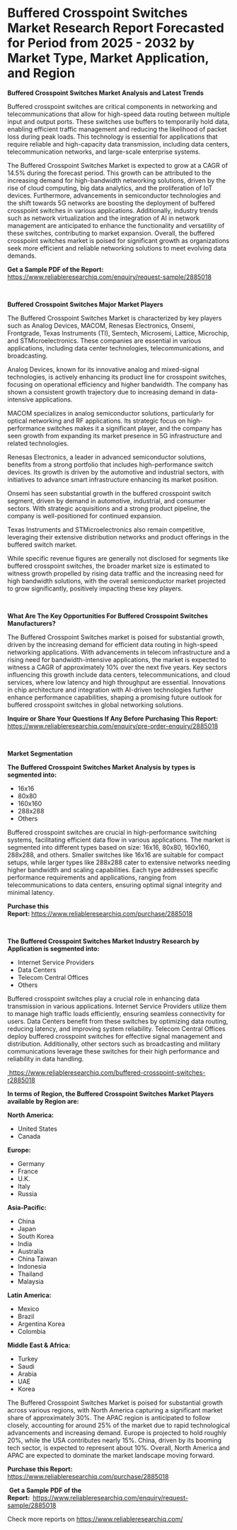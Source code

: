 <p><h1>Buffered Crosspoint Switches Market Research Report Forecasted for Period from 2025 -  2032 by Market Type, Market Application, and Region</h1></p><p><strong>Buffered Crosspoint Switches Market Analysis and Latest Trends</strong></p>
<p><p>Buffered crosspoint switches are critical components in networking and telecommunications that allow for high-speed data routing between multiple input and output ports. These switches use buffers to temporarily hold data, enabling efficient traffic management and reducing the likelihood of packet loss during peak loads. This technology is essential for applications that require reliable and high-capacity data transmission, including data centers, telecommunication networks, and large-scale enterprise systems.</p><p>The Buffered Crosspoint Switches Market is expected to grow at a CAGR of 14.5% during the forecast period. This growth can be attributed to the increasing demand for high-bandwidth networking solutions, driven by the rise of cloud computing, big data analytics, and the proliferation of IoT devices. Furthermore, advancements in semiconductor technologies and the shift towards 5G networks are boosting the deployment of buffered crosspoint switches in various applications. Additionally, industry trends such as network virtualization and the integration of AI in network management are anticipated to enhance the functionality and versatility of these switches, contributing to market expansion. Overall, the buffered crosspoint switches market is poised for significant growth as organizations seek more efficient and reliable networking solutions to meet evolving data demands.</p></p>
<p><strong>Get a Sample PDF of the Report:&nbsp;</strong> <a href="https://www.reliableresearchiq.com/enquiry/request-sample/2885018?utm_campaign=2310&utm_medium=2&utm_source=Github&utm_content=ia&utm_term=13032025&utm_id=buffered-crosspoint-switches">https://www.reliableresearchiq.com/enquiry/request-sample/2885018</a></p>
<p>&nbsp;</p>
<p><strong>Buffered Crosspoint Switches Major Market Players</strong></p>
<p><p>The Buffered Crosspoint Switches Market is characterized by key players such as Analog Devices, MACOM, Renesas Electronics, Onsemi, Frontgrade, Texas Instruments (TI), Semtech, Microsemi, Lattice, Microchip, and STMicroelectronics. These companies are essential in various applications, including data center technologies, telecommunications, and broadcasting.</p><p>Analog Devices, known for its innovative analog and mixed-signal technologies, is actively enhancing its product line for crosspoint switches, focusing on operational efficiency and higher bandwidth. The company has shown a consistent growth trajectory due to increasing demand in data-intensive applications.</p><p>MACOM specializes in analog semiconductor solutions, particularly for optical networking and RF applications. Its strategic focus on high-performance switches makes it a significant player, and the company has seen growth from expanding its market presence in 5G infrastructure and related technologies.</p><p>Renesas Electronics, a leader in advanced semiconductor solutions, benefits from a strong portfolio that includes high-performance switch devices. Its growth is driven by the automotive and industrial sectors, with initiatives to advance smart infrastructure enhancing its market position.</p><p>Onsemi has seen substantial growth in the buffered crosspoint switch segment, driven by demand in automotive, industrial, and consumer sectors. With strategic acquisitions and a strong product pipeline, the company is well-positioned for continued expansion.</p><p>Texas Instruments and STMicroelectronics also remain competitive, leveraging their extensive distribution networks and product offerings in the buffered switch market.</p><p>While specific revenue figures are generally not disclosed for segments like buffered crosspoint switches, the broader market size is estimated to witness growth propelled by rising data traffic and the increasing need for high bandwidth solutions, with the overall semiconductor market projected to grow significantly, positively impacting these key players.</p></p>
<p>&nbsp;</p>
<p><strong>What Are The Key Opportunities For Buffered Crosspoint Switches Manufacturers?</strong></p>
<p><p>The Buffered Crosspoint Switches market is poised for substantial growth, driven by the increasing demand for efficient data routing in high-speed networking applications. With advancements in telecom infrastructure and a rising need for bandwidth-intensive applications, the market is expected to witness a CAGR of approximately 10% over the next five years. Key sectors influencing this growth include data centers, telecommunications, and cloud services, where low latency and high throughput are essential. Innovations in chip architecture and integration with AI-driven technologies further enhance performance capabilities, shaping a promising future outlook for buffered crosspoint switches in global networking solutions.</p></p>
<p><strong>Inquire or Share Your Questions If Any Before Purchasing This Report:</strong> <a href="https://www.reliableresearchiq.com/enquiry/pre-order-enquiry/2885018?utm_campaign=2310&utm_medium=2&utm_source=Github&utm_content=ia&utm_term=13032025&utm_id=buffered-crosspoint-switches">https://www.reliableresearchiq.com/enquiry/pre-order-enquiry/2885018</a></p>
<p>&nbsp;</p>
<p><strong>Market Segmentation</strong></p>
<p><strong>The Buffered Crosspoint Switches Market Analysis by types is segmented into:</strong></p>
<p><ul><li>16x16</li><li>80x80</li><li>160x160</li><li>288x288</li><li>Others</li></ul></p>
<p><p>Buffered crosspoint switches are crucial in high-performance switching systems, facilitating efficient data flow in various applications. The market is segmented into different types based on size: 16x16, 80x80, 160x160, 288x288, and others. Smaller switches like 16x16 are suitable for compact setups, while larger types like 288x288 cater to extensive networks needing higher bandwidth and scaling capabilities. Each type addresses specific performance requirements and applications, ranging from telecommunications to data centers, ensuring optimal signal integrity and minimal latency.</p></p>
<p><strong>Purchase this Report:&nbsp;</strong><a href="https://www.reliableresearchiq.com/purchase/2885018?utm_campaign=2310&utm_medium=2&utm_source=Github&utm_content=ia&utm_term=13032025&utm_id=buffered-crosspoint-switches">https://www.reliableresearchiq.com/purchase/2885018</a></p>
<p>&nbsp;</p>
<p><strong>The Buffered Crosspoint Switches Market Industry Research by Application is segmented into:</strong></p>
<p><ul><li>Internet Service Providers</li><li>Data Centers</li><li>Telecom Central Offices</li><li>Others</li></ul></p>
<p><p>Buffered crosspoint switches play a crucial role in enhancing data transmission in various applications. Internet Service Providers utilize them to manage high traffic loads efficiently, ensuring seamless connectivity for users. Data Centers benefit from these switches by optimizing data routing, reducing latency, and improving system reliability. Telecom Central Offices deploy buffered crosspoint switches for effective signal management and distribution. Additionally, other sectors such as broadcasting and military communications leverage these switches for their high performance and reliability in data handling.</p></p>
<p><a href="https://www.reliableresearchiq.com/buffered-crosspoint-switches-r2885018?utm_campaign=2310&utm_medium=2&utm_source=Github&utm_content=ia&utm_term=13032025&utm_id=buffered-crosspoint-switches">&nbsp;https://www.reliableresearchiq.com/buffered-crosspoint-switches-r2885018</a></p>
<p><strong>In terms of Region, the Buffered Crosspoint Switches Market Players available by Region are:</strong></p>
<p>
    <p> <strong> North America: </strong>
        <ul>
            <li>United States</li>
            <li>Canada</li>
        </ul>
        </p> 
    <p> <strong> Europe: </strong>
        <ul>
            <li>Germany</li>
            <li>France</li>
            <li>U.K.</li>
            <li>Italy</li>
            <li>Russia</li>
        </ul>
        </p> 
    <p> <strong> Asia-Pacific: </strong>
        <ul>
            <li>China</li>
            <li>Japan</li>
            <li>South Korea</li>
            <li>India</li>
            <li>Australia</li>
            <li>China Taiwan</li>
            <li>Indonesia</li>
            <li>Thailand</li>
            <li>Malaysia</li>
        </ul>
        </p> 
    <p> <strong> Latin America: </strong>
        <ul>
            <li>Mexico</li>
            <li>Brazil</li>
            <li>Argentina Korea</li>
            <li>Colombia</li>
        </ul>
        </p> 
    <p> <strong> Middle East & Africa: </strong>
        <ul>
            <li>Turkey</li>
            <li>Saudi</li>
            <li>Arabia</li>
            <li>UAE</li>
            <li>Korea</li>
        </ul>
    </p>
    </p>
<p><p>The Buffered Crosspoint Switches Market is poised for substantial growth across various regions, with North America capturing a significant market share of approximately 30%. The APAC region is anticipated to follow closely, accounting for around 25% of the market due to rapid technological advancements and increasing demand. Europe is projected to hold roughly 20%, while the USA contributes nearly 15%. China, driven by its booming tech sector, is expected to represent about 10%. Overall, North America and APAC are expected to dominate the market landscape moving forward.</p></p>
<p><strong>Purchase this Report: </strong><a href="https://www.reliableresearchiq.com/purchase/2885018?utm_campaign=2310&utm_medium=2&utm_source=Github&utm_content=ia&utm_term=13032025&utm_id=buffered-crosspoint-switches">https://www.reliableresearchiq.com/purchase/2885018</a></p>
<p>&nbsp;<strong>Get a Sample PDF of the Report:&nbsp;&nbsp;</strong><a href="https://www.reliableresearchiq.com/enquiry/request-sample/2885018?utm_campaign=2310&utm_medium=2&utm_source=Github&utm_content=ia&utm_term=13032025&utm_id=buffered-crosspoint-switches">https://www.reliableresearchiq.com/enquiry/request-sample/2885018</a></p>
<p><strong></strong></p>
<p>Check more reports on <a href="https://www.reliableresearchiq.com/?utm_campaign=2310&utm_medium=2&utm_source=Github&utm_content=ia&utm_term=13032025&utm_id=buffered-crosspoint-switches">https://www.reliableresearchiq.com/</a></p>